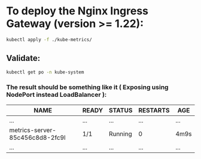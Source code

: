 # To deploy the Nginx Ingress Gateway (version >= 1.22):

```bash
kubectl apply -f ./kube-metrics/
```

## Validate:

```bash
kubectl get po -n kube-system
```

### The result should be something like it ( Exposing using NodePort instead LoadBalancer ): 

| NAME                               | READY    | STATUS    | RESTARTS  | AGE  |
| ---                                | ---      | ---       | ---       | ---  |
| ...                                | ...      | ...       | ...       | ...  |
| metrics-server-85c456c8d8-2fc9l    | 1/1      | Running   | 0         | 4m9s |
| ...                                | ...      | ...       | ...       | ...  |

<br/>

